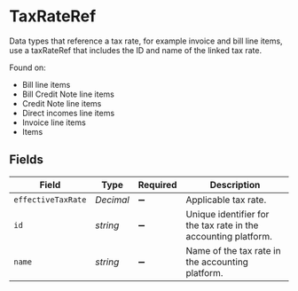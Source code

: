 # TaxRateRef

Data types that reference a tax rate, for example invoice and bill line items, use a taxRateRef that includes the ID and name of the linked tax rate.

Found on:

- Bill line items
- Bill Credit Note line items
- Credit Note line items
- Direct incomes line items
- Invoice line items
- Items


## Fields

| Field                                                          | Type                                                           | Required                                                       | Description                                                    |
| -------------------------------------------------------------- | -------------------------------------------------------------- | -------------------------------------------------------------- | -------------------------------------------------------------- |
| `effectiveTaxRate`                                             | *Decimal*                                                      | :heavy_minus_sign:                                             | Applicable tax rate.                                           |
| `id`                                                           | *string*                                                       | :heavy_minus_sign:                                             | Unique identifier for the tax rate in the accounting platform. |
| `name`                                                         | *string*                                                       | :heavy_minus_sign:                                             | Name of the tax rate in the accounting platform.               |